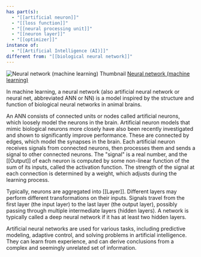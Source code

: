 ```yaml
---
has part(s):
  - "[[artificial neuron]]"
  - "[[loss function]]"
  - "[[neural processing unit]]"
  - "[[neuron layer]]"
  - "[[optimizer]]"
instance of:
  - "[[Artificial Intelligence (AI)]]"
different from: "[[biological neural network]]"
---
```

![Neural network (machine learning) Thumbnail](https://upload.wikimedia.org/wikipedia/commons/4/46/Colored_neural_network.svg)
[Neural network (machine learning)](https://en.wikipedia.org/wiki/Neural_network_(machine_learning))

In machine learning, a neural network (also artificial neural network or neural net, abbreviated ANN or NN) is a model inspired by the structure and function of biological neural networks in animal brains.

An ANN consists of connected units or nodes called artificial neurons, which loosely model the neurons in the brain. Artificial neuron models that mimic biological neurons more closely have also been recently investigated and shown to significantly improve performance. These are connected by edges, which model the synapses in the brain. Each artificial neuron receives signals from connected neurons, then processes them and sends a signal to other connected neurons. The "signal" is a real number, and the [[Output]] of each neuron is computed by some non-linear function of the sum of its inputs, called the activation function. The strength of the signal at each connection is determined by a weight, which adjusts during the learning process.

Typically, neurons are aggregated into [[Layer]]. Different layers may perform different transformations on their inputs. Signals travel from the first layer (the input layer) to the last layer (the output layer), possibly passing through multiple intermediate layers (hidden layers). A network is typically called a deep neural network if it has at least two hidden layers.

Artificial neural networks are used for various tasks, including predictive modeling, adaptive control, and solving problems in artificial intelligence. They can learn from experience, and can derive conclusions from a complex and seemingly unrelated set of information.
